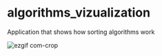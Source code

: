 # algorithms_vizualization

Application that shows how sorting algorithms work

![ezgif com-crop](https://user-images.githubusercontent.com/102466617/220279072-5002ba20-43f2-46fa-a5c3-b72a79be5ebf.gif)
